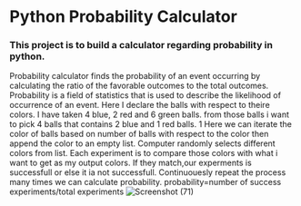 # Python Probability Calculator
### This project is to build a calculator regarding probability in python.
Probability calculator finds the probability of an event occurring by calculating the ratio of the favorable outcomes to the total outcomes. Probability is a field of statistics that is used to describe the likelihood of occurrence of an event.
Here I declare the balls with respect to theire colors. I have taken 4 blue, 2 red and 6 green balls.
from those balls i want to pick 4 balls that contains 2 blue and 1 red balls. 1
Here we can iterate the color of balls based on number of balls with respect to the color then append the color to an empty list.
Computer randomly selects different colors from list. Each experiment is to compare those colors with what i want to get as my output colors. 
If they match,our experments is successfull or else it ia not successfull.
Continuouesly repeat the process many times 
we can calculate probability.
probability=number of success experiments/total experiments
![Screenshot (71)](https://user-images.githubusercontent.com/99794453/182768293-2f0cea93-9477-450c-9fbb-cac905d95366.png)

